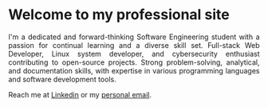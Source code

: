 # Welcome to my professional site

<p align='justify'>
I'm a dedicated and forward-thinking Software Engineering student with a passion for continual learning and a diverse skill set. Full-stack Web Developer, Linux system developer, and cybersecurity enthusiast contributing to open-source projects. Strong problem-solving, analytical, and documentation skills, with expertise in various programming languages and software development tools.</p>

Reach me at [Linkedin](https://www.linkedin.com/in/rodolfo-neves-937324158/) or my <a href="mailto:dev_developer@outlook.com">personal email</a>.
